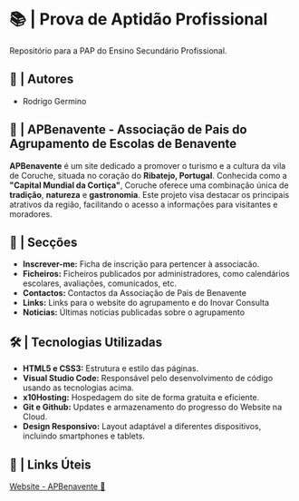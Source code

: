 # 📚 | Prova de Aptidão Profissional
Repositório para a PAP do Ensino Secundário Profissional.

## 👥 | Autores
<ul>
  <li>Rodrigo Germino</li>
</ul>

## 🎎 | APBenavente - Associação de Pais do Agrupamento de Escolas de Benavente
<b>APBenavente</b> é um site dedicado a promover o turismo e a cultura da vila de Coruche, situada no coração do <b>Ribatejo, Portugal</b>. Conhecida como a <b>"Capital Mundial da Cortiça"</b>, Coruche oferece uma combinação única de <b>tradição</b>, <b>natureza</b> e <b>gastronomia</b>. Este projeto visa destacar os principais atrativos da região, facilitando o acesso a informações para visitantes e moradores.

## 🌟 | Secções
<ul>
  <li><b>Inscrever-me:</b> Ficha de inscrição para pertencer à associacão.</li>
  <li><b>Ficheiros:</b> Ficheiros publicados por administradores, como calendários escolares, avaliações, comunicados, etc.</li>
  <li><b>Contactos:</b> Contactos da Associação de Pais de Benavente</li>
  <li><b>Links:</b> Links para o website do agrupamento e do Inovar Consulta</li>
  <li><b>Noticias:</b> Últimas noticias publicadas sobre o agrupamento</li>
</ul>

## 🛠️ | Tecnologias Utilizadas
<ul>
  <li><b>HTML5 e CSS3:</b> Estrutura e estilo das páginas.</li>
  <li><b>Visual Studio Code:</b> Responsável pelo desenvolvimento de código usando as tecnologias acima.</li>
  <li><b>x10Hosting:</b> Hospedagem do site de forma gratuita e eficiente.</li>
  <li><b>Git e Github:</b> Updates e armazenamento do progresso do Website na Cloud.</li>
  <li><b>Design Responsivo:</b> Layout adaptável a diferentes dispositivos, incluindo smartphones e tablets.</li>
</ul>

## 🔗 | Links Úteis 
<a href="https://ap-aebenavente.x10.mx/">Website - APBenavente 🎎 </a> <br> <br>


